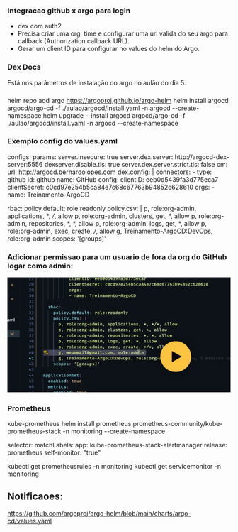 ### Integracao github x argo para login 
- dex com auth2
- Precisa criar uma org, time e configurar uma url valida do seu argo para callback (Authorization callback URL).
- Gerar um client ID para configurar no values do helm do Argo.

### Dex Docs
Está nos parâmetros de instalação do argo no aulão do dia 5.

###
helm repo add argo https://argoproj.github.io/argo-helm
helm install argocd argocd/argo-cd -f ./aulao/argocd/install.yaml -n argocd --create-namespace
helm upgrade --install argocd argocd/argo-cd -f ./aulao/argocd/install.yaml -n argocd --create-namespace

### Exemplo config do values.yaml
configs:
  params:
    server.insecure: true
    server.dex.server: http://argocd-dex-server:5556
    dexserver.disable.tls: true
    server.dex.server.strict.tls: false
  cm:
    url: http://argocd.bernardolopes.com
    dex.config: |
      connectors:
      - type: github
        id: github
        name: GitHub
        config:
          clientID: eeb0d5439fa3d775eca7
          clientSecret: c0cd97e254b5ca84e7c68c67763b94852c628610
          orgs: 
          - name: Treinamento-ArgoCD

  rbac:
    policy.default: role:readonly
    policy.csv: |
      p, role:org-admin, applications, *, */*, allow
      p, role:org-admin, clusters, get, *, allow
      p, role:org-admin, repositories, *, *, allow
      p, role:org-admin, logs, get, *, allow
      p, role:org-admin, exec, create, */*, allow
      g, Treinamento-ArgoCD:DevOps, role:org-admin
    scopes: '[groups]'

### Adicionar permissao para um usuario de fora da org do GitHub logar como admin:
![alt text](image.png)


### Prometheus
kube-prometheus
helm install prometheus prometheus-community/kube-prometheus-stack -n monitoring --create-namespace

selector:
matchLabels:
    app: kube-prometheus-stack-alertmanager
    release: prometheus
    self-monitor: "true"


kubectl get prometheusrules -n monitoring
kubectl get servicemonitor -n monitoring


## Notificaoes:
https://github.com/argoproj/argo-helm/blob/main/charts/argo-cd/values.yaml